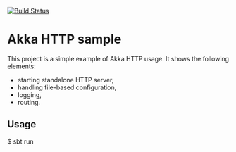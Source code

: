 [![Build Status](https://travis-ci.org/taggiasco/akka-http-sample.svg?branch=master)](https://travis-ci.org/taggiasco/akka-http-sample)

# Akka HTTP sample

This project is a simple example of Akka HTTP usage. It shows the following elements:

* starting standalone HTTP server,
* handling file-based configuration,
* logging,
* routing.


## Usage

$ sbt run
